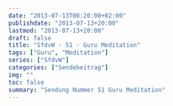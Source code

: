 ```yaml
---
date: "2013-07-13T00:20:00+02:00"
publishdate: "2013-07-13+20:00"
lastmod: "2013-07-13+20:00"
draft: false
title: "SfdvW - 51 - Guru Meditation"
tags: ["Guru", "Meditation"]
series: ["SfdvW"]
categories: ["Sendebeitrag"]
img: ""
toc: false
summary: "Sendung Nummer 51 Guru Meditation"
---
```


<div id="example"></div>
<script src="https://cdn.podlove.org/web-player/embed.js"></script>

<script>
  podlovePlayer('#example', '/blog/sfdvw51.json');
</script>
